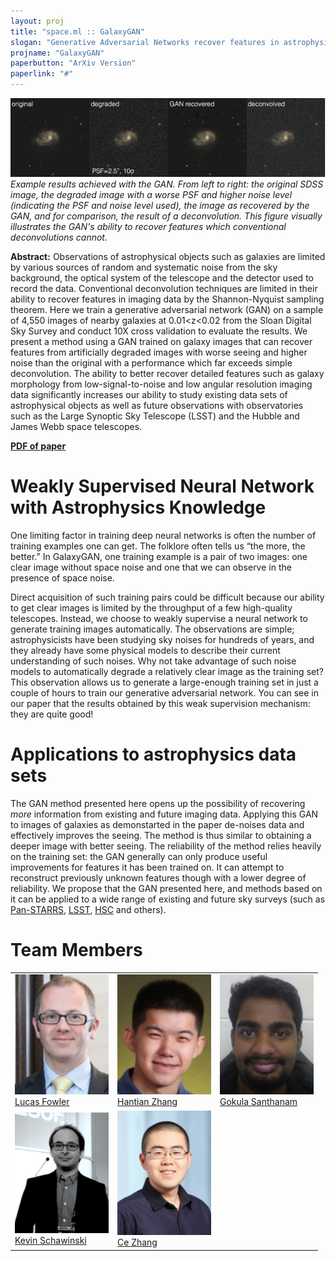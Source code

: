```yaml
---
layout: proj
title: "space.ml :: GalaxyGAN"
slogan: "Generative Adversarial Networks recover features in astrophysical images of galaxies beyond the deconvolution limit"
projname: "GalaxyGAN"
paperbutton: "ArXiv Version"
paperlink: "#"
---
```



<img src="https://github.com/SpaceML/SpaceML.github.io/blob/master/gg/GAN_example.png?raw=true">
<I>Example results achieved with the GAN. From left to right: the original SDSS image, the degraded image with a worse PSF and higher noise level (indicating the PSF and noise level used), the image as recovered by the GAN, and for comparison, the result of a deconvolution. This figure visually illustrates the GAN's ability to recover features which conventional deconvolutions cannot.</I>

<b>Abstract:</b> Observations of astrophysical objects such as galaxies are limited by various sources of random and systematic noise from the sky background, the optical system of the telescope and the detector used to record the data. Conventional deconvolution techniques are limited in their ability to recover features in imaging data by the Shannon-Nyquist sampling theorem. Here we train a generative adversarial network (GAN) on a sample of 4,550 images of nearby galaxies at 0.01\<z\<0.02 from the Sloan Digital Sky Survey and conduct 10X cross validation to evaluate the results. We present a method using a GAN trained on galaxy images that can recover features from artificially degraded images with worse seeing and higher noise than the original with a performance which far exceeds simple deconvolution. The ability to better recover detailed features such as galaxy morphology from low-signal-to-noise and low angular resolution imaging data significantly increases our ability to study existing data sets of astrophysical objects as well as future observations with observatories such as the Large Synoptic Sky Telescope (LSST) and the Hubble and James Webb space telescopes. 

<b><a href="https://github.com/SpaceML/SpaceML.github.io/blob/master/res/gan_paper.pdf">PDF of paper</a></b>

# Weakly Supervised Neural Network with Astrophysics Knowledge

One limiting factor in training deep neural networks is often the number of training examples one can get. The folklore often tells us “the more, the better.” In GalaxyGAN, one training example is a pair of two images: one clear image without space noise and one that we can observe in the presence of space noise.

Direct acquisition of such training pairs could be difficult because our ability to get clear images is limited by the throughput of a few high-quality telescopes. Instead, we choose to weakly supervise a neural network to generate training images automatically. The observations are simple; astrophysicists have been studying sky noises for hundreds of years, and they already have some physical models to describe their current understanding of such noises. Why not take advantage of such noise models to automatically degrade a relatively clear image as the training set? This observation allows us to generate a large-enough training set in just a couple of hours to train our generative adversarial network. You can see in our paper that the results obtained by this weak supervision mechanism: they are quite good!

# Applications to astrophysics data sets
The GAN method presented here opens up the possibility of recovering <i>more</i> information from existing and future imaging data. Applying this GAN to images of galaxies as demonstarted in the paper de-noises data and effectively improves the seeing. The method is thus similar to obtaining a deeper image with better seeing.  The reliability of the method relies heavily on the training set: the GAN generally can only produce useful improvements for features it has been trained on. It can attempt to reconstruct previously unknown features though with a lower degree of reliability. We propose that the GAN presented here, and methods based on it can be applied to a wide range of existing and future sky surveys (such as <a href="http://panstarrs.stsci.edu/">Pan-STARRS</a>, <a href="https://www.lsst.org/">LSST</a>, <a href="http://www.naoj.org/Projects/HSC/">HSC</a> and others).


# Team Members

<table style="border:none;">
<tr>

<td><img src="https://github.com/SpaceML/SpaceML.github.io/blob/master/gg/lucas.jpg?raw=true" width="150"><br/>
<a href="#">Lucas Fowler</a></td>

<td><img src="https://github.com/SpaceML/SpaceML.github.io/blob/master/gg/hantian.png?raw=true" width="150"><br/>
<a href="#">Hantian Zhang</a></td>

<td><img src="https://github.com/SpaceML/SpaceML.github.io/blob/master/gg/gokul.jpg?raw=true" width="150"><br/>
<a href="#">Gokula Santhanam</a></td>

</tr>


<tr>

<td><img src="https://github.com/SpaceML/SpaceML.github.io/blob/master/gg/kevin.png?raw=true" width="150"><br/>
<a href="http://www.astro.ethz.ch/schawinski">Kevin Schawinski</a></td>

<td><img src="https://github.com/SpaceML/SpaceML.github.io/blob/master/gg/ce.jpeg?raw=true" width="150"><br/>
<a href="https://www.inf.ethz.ch/personal/ce.zhang/">Ce Zhang</a></td>

</tr>
</table>





